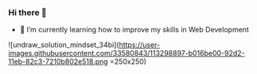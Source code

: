 ### Hi there 👋

- 🌱 I’m currently learning how to improve my skills in Web Development

![undraw_solution_mindset_34bi](https://user-images.githubusercontent.com/33580843/113298897-b016be00-92d2-11eb-82c3-7210b802e518.png =250x250)

<!--
**luizfelipesousa/luizfelipesousa** is a ✨ _special_ ✨ repository because its `README.md` (this file) appears on your GitHub profile.

Here are some ideas to get you started:

- 🔭 I’m currently working on ...
- 👯 I’m looking to collaborate on ...
- 🤔 I’m looking for help with ...
- 💬 Ask me about ...
- 📫 How to reach me: ...
- 😄 Pronouns: ...
- ⚡ Fun fact: ...
-->
